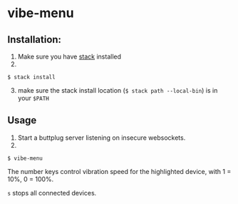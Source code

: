 # vibe-menu

## Installation:
1. Make sure you have [stack](https://docs.haskellstack.org/en/stable/README/#how-to-install) installed
2.

```
$ stack install
```
3. make sure the stack install location (`$ stack path --local-bin`) is in your `$PATH`

## Usage
1. Start a buttplug server listening on insecure websockets.
2.
```
$ vibe-menu
```

The number keys control vibration speed for the highlighted device, with 1 = 10%, 0 = 100%.

`s` stops all connected devices.
